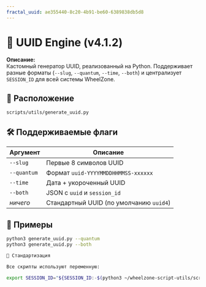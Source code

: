 ```yaml
---
fractal_uuid: ae355440-8c20-4b91-be60-6389838db5d8
---
```

# 🧬 UUID Engine (v4.1.2)

**Описание:**  
Кастомный генератор UUID, реализованный на Python. Поддерживает разные форматы (`--slug`, `--quantum`, `--time`, `--both`) и централизует `SESSION_ID` для всей системы WheelZone.

## 📂 Расположение
`scripts/utils/generate_uuid.py`

## 🛠️ Поддерживаемые флаги

| Аргумент     | Описание                                               |
|--------------|--------------------------------------------------------|
| `--slug`     | Первые 8 символов UUID                                 |
| `--quantum`  | Формат `uuid-YYYYMMDDHHMMSS-xxxxxx`                    |
| `--time`     | Дата + укороченный UUID                                |
| `--both`     | JSON с `uuid` и `session_id`                           |
| *ничего*     | Стандартный UUID (по умолчанию `uuid4`)               |

## 🧪 Примеры
```bash
python3 generate_uuid.py --quantum
python3 generate_uuid.py --both

🧱 Стандартизация

Все скрипты используют переменную:

export SESSION_ID="${SESSION_ID:-$(python3 ~/wheelzone-script-utils/scripts/utils/generate_uuid.py --slug)}"

